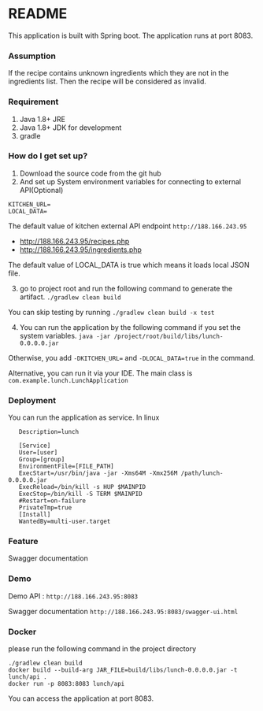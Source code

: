 # README #

This application is built with Spring boot. 
The application runs at port 8083.

### Assumption
If the recipe contains unknown ingredients which they are not in the ingredients list. 
Then the recipe will be considered as invalid.

### Requirement

1. Java 1.8+ JRE
2. Java 1.8+ JDK for development
3. gradle

### How do I get set up? ###

1. Download the source code from the git hub
2. And set up System environment variables for connecting to external API(Optional)

```
KITCHEN_URL=
LOCAL_DATA=
```

The default value of kitchen external API endpoint  `http://188.166.243.95`

- http://188.166.243.95/recipes.php
- http://188.166.243.95/ingredients.php

The default value of LOCAL_DATA is true which means it loads local JSON file.



3. go to project root and run the following command to generate the artifact.
`./gradlew clean build`

You can skip testing by running 
`./gradlew clean build -x test`

4. You can run the application by the following command if you set the system variables.
`java -jar /project/root/build/libs/lunch-0.0.0.0.jar`

Otherwise, you add `-DKITCHEN_URL=` and `-DLOCAL_DATA=true` in the command.

Alternative, you can run it via your IDE.
The main class is 
`com.example.lunch.LunchApplication`

### Deployment

You can run the application as service.
In linux 
```[Unit]
   Description=lunch
   
   [Service]
   User=[user]
   Group=[group]
   EnvironmentFile=[FILE_PATH]
   ExecStart=/usr/bin/java -jar -Xms64M -Xmx256M /path/lunch-0.0.0.0.jar
   ExecReload=/bin/kill -s HUP $MAINPID
   ExecStop=/bin/kill -S TERM $MAINPID
   #Restart=on-failure
   PrivateTmp=true
   [Install]
   WantedBy=multi-user.target

```


### Feature

Swagger documentation 

### Demo
Demo API : `http://188.166.243.95:8083`

Swagger documentation 
`http://188.166.243.95:8083/swagger-ui.html`


### Docker 
please run the following command in the project directory
```
./gradlew clean build
docker build --build-arg JAR_FILE=build/libs/lunch-0.0.0.0.jar -t lunch/api .
docker run -p 8083:8083 lunch/api
```
You can access the application at port 8083.


